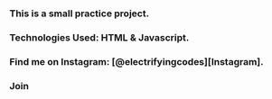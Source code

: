 ### This is a small practice project.

### Technologies Used: HTML & Javascript.

### Find me on Instagram: [@electrifyingcodes][Instagram].
### Join

[Instgram]: https://www.instagram.com/electrifying_codes
[discord]: https://discord.com/in